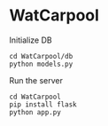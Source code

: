 # WatCarpool
Initialize DB
```shell
cd WatCarpool/db
python models.py
```

Run the server
```shell
cd WatCarpool
pip install flask
python app.py
```
